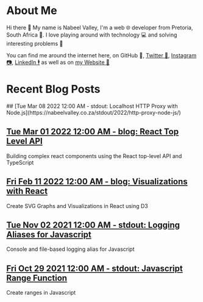 # About Me

Hi there 👋 My name is Nabeel Valley, I'm a web 🌐 developer from Pretoria, South Africa 📍. I love playing around with technology 💻 and solving interesting problems 🔎

You can find me around the internet here, on GitHub 🐙, [Twitter 🐤](https://twitter.com/not_nabeel/), [Instagram 📷](https://www.instagram.com/nabeelvalley/), [LinkedIn 🕴](https://za.linkedin.com/in/nabeelvalley) as well as on [my Website 🎨](https://nabeelvalley.co.za/)

# Recent Blog Posts
<!-- BLOG-POST-LIST:START -->## [Tue Mar 08 2022 12:00 AM - stdout: Localhost HTTP Proxy with Node.js](https://nabeelvalley.co.za/stdout/2022/http-proxy-node-js/)


## [Tue Mar 01 2022 12:00 AM - blog: React Top Level API](https://nabeelvalley.co.za/blog/2022/01-03/react-top-level-api/)

Building complex react components using the React top-level API and TypeScript
## [Fri Feb 11 2022 12:00 AM - blog: Visualizations with React](https://nabeelvalley.co.za/blog/2022/11-02/d3-with-react/)

Create SVG Graphs and Visualizations in React using D3
## [Tue Nov 02 2021 12:00 AM - stdout: Logging Aliases for Javascript](https://nabeelvalley.co.za/stdout/2021/02-11/javascript-quick-logger/)

Console and file-based logging alias for Javascript
## [Fri Oct 29 2021 12:00 AM - stdout: Javascript Range Function](https://nabeelvalley.co.za/stdout/2021/29-10/javascript-range/)

Create ranges in Javascript
<!-- BLOG-POST-LIST:END -->
